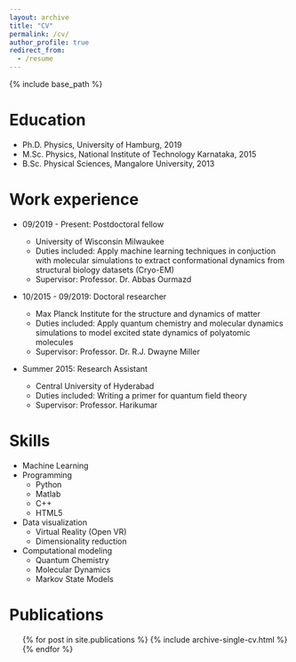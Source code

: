 ```yaml
---
layout: archive
title: "CV"
permalink: /cv/
author_profile: true
redirect_from:
  - /resume
---
```


{% include base_path %}

Education
======
* Ph.D. Physics, University of Hamburg, 2019 
* M.Sc. Physics, National Institute of Technology Karnataka, 2015
* B.Sc. Physical Sciences, Mangalore University, 2013

Work experience
======
* 09/2019 - Present: Postdoctoral fellow
  * University of Wisconsin Milwaukee
  * Duties included: Apply machine learning techniques in conjuction with molecular simulations to extract conformational dynamics from structural biology datasets (Cryo-EM)
  * Supervisor: Professor. Dr. Abbas Ourmazd

* 10/2015 - 09/2019: Doctoral researcher
  * Max Planck Institute for the structure and dynamics of matter
  * Duties included: Apply quantum chemistry and molecular dynamics simulations to model excited state dynamics of polyatomic molecules 
  * Supervisor: Professor. Dr. R.J. Dwayne Miller
  
* Summer 2015: Research Assistant
  * Central University of Hyderabad
  * Duties included: Writing a primer for quantum field theory
  * Supervisor: Professor. Harikumar


Skills
======
* Machine Learning
* Programming
  * Python
  * Matlab
  * C++
  * HTML5
* Data visualization
  * Virtual Reality (Open VR)
  * Dimensionality reduction
* Computational modeling
  * Quantum Chemistry
  * Molecular Dynamics
  * Markov State Models

Publications
======
  <ul>{% for post in site.publications %}
    {% include archive-single-cv.html %}
  {% endfor %}</ul>
  
<!--Talks
======
  <ul>{% for post in site.talks %}
    {% include archive-single-talk-cv.html %}
  {% endfor %}</ul>
  
Teaching
======
  <ul>{% for post in site.teaching %}
    {% include archive-single-cv.html %}
  {% endfor %}</ul>
  
Service and leadership
======
* Currently signed in to 43 different slack teams-->
